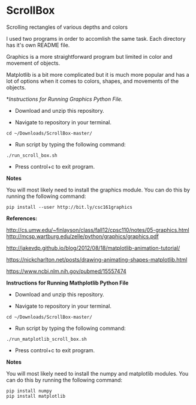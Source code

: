 # ScrollBox
Scrolling rectangles of various depths and colors

I used two programs in order to accomlish the same task. Each directory has it's own README file. 

Graphics is a more straightforward program but limited in color and movement of objects.

Matplotlib is a bit more complicated but it is much more popular and has a lot of options when it comes to colors, shapes, and movements of the objects.

**Instructions for Running Graphics Python File.* 

* Download and unzip this repository.

* Navigate to repository in your terminal.

~~~
cd ~/Downloads/ScrollBox-master/
~~~

* Run script by typing the following command:

~~~
./run_scroll_box.sh
~~~

* Press control+c to exit program.


**Notes**

You will most likely need to install the graphics module. You can do this by running the following command:

~~~
pip install --user http://bit.ly/csc161graphics
~~~

**References:**

http://cs.umw.edu/~finlayson/class/fall12/cpsc110/notes/05-graphics.html
http://mcsp.wartburg.edu/zelle/python/graphics/graphics.pdf


http://jakevdp.github.io/blog/2012/08/18/matplotlib-animation-tutorial/

https://nickcharlton.net/posts/drawing-animating-shapes-matplotlib.html

https://www.ncbi.nlm.nih.gov/pubmed/15557474

**Instructions for Running Mathplotlib Python File**

* Download and unzip this repository.

* Navigate to repository in your terminal.

~~~
cd ~/Downloads/ScrollBox-master/
~~~

* Run script by typing the following command:

~~~
./run_matplotlib_scroll_box.sh
~~~

* Press control+c to exit program.


**Notes**

You will most likely need to install the numpy and matplotlib modules. You can do this by running the following command:

~~~
pip install numpy
pip install matplotlib
~~~ 
